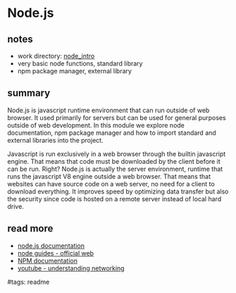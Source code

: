 # Node.js

## notes

- work directory: [node_intro](../node_intro/)
- very basic node functions, standard library
- npm package manager, external library

## summary

Node.js is javascript runtime environment that can run outside of web browser. It used primarily for servers but can be used for general purposes outside of web development. In this module we explore node documentation, npm package manager and how to import standard and external libraries into the project.

Javascript is run exclusively in a web browser through the builtin javascript engine. That means that code must be downloaded by the client before it can be run. Right? Node.js is actually the server environment, runtime that runs the javascript V8 engine outside a web browser. That means that websites can have source code on a web server, no need for a client to download everything. It improves speed by optimizing data transfer but also the security since code is hosted on a remote server instead of local hard drive. 

## read more

- [node.js documentation](https://nodejs.org/en/docs)
- [node guides - official web](https://nodejs.org/en/docs/guides)
- [NPM documentation](https://docs.npmjs.com/)
- [youtube - understanding networking](https://www.youtube.com/watch?v=D62jtzr2Zcc)

#tags: readme
